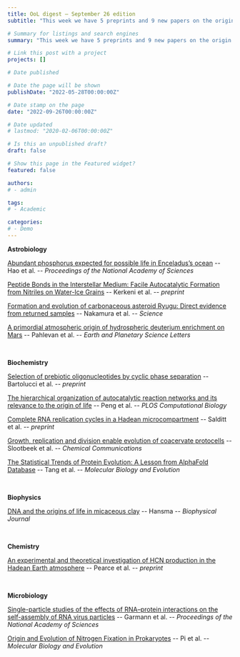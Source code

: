 ```yaml
---
title: OoL digest — September 26 edition
subtitle: "This week we have 5 preprints and 9 new papers on the origin of life. Enjoy!"

# Summary for listings and search engines
summary: "This week we have 5 preprints and 9 new papers on the origin of life. Enjoy!"

# Link this post with a project
projects: []

# Date published

# Date the page will be shown
publishDate: "2022-05-28T00:00:00Z"

# Date stamp on the page
date: "2022-09-26T00:00:00Z"

# Date updated
# lastmod: "2020-02-06T00:00:00Z"

# Is this an unpublished draft?
draft: false

# Show this page in the Featured widget?
featured: false

authors:
# - admin

tags:
# - Academic

categories:
# - Demo
---
```


**Astrobiology**

[Abundant phosphorus expected for possible life in Enceladus’s ocean](https://doi.org/10.1073/pnas.2201388119) -- Hao et al. -- *Proceedings of the National Academy of Sciences*

[Peptide Bonds in the Interstellar Medium: Facile Autocatalytic Formation from Nitriles on Water-Ice Grains](https://doi.org/10.48550/arXiv.2209.10929) -- Kerkeni et al. -- *preprint*

[Formation and evolution of carbonaceous asteroid Ryugu: Direct evidence from returned samples](https://doi.org/10.1126/science.abn8671) -- Nakamura et al. -- *Science*

[A primordial atmospheric origin of hydrospheric deuterium enrichment on Mars](https://doi.org/10.1016/j.epsl.2022.117772) -- Pahlevan et al. -- *Earth and Planetary Science Letters*

<br>

**Biochemistry**

[Selection of prebiotic oligonucleotides by cyclic phase separation](https://doi.org/10.48550/arXiv.2209.10672) -- Bartolucci et al. -- *preprint*

[The hierarchical organization of autocatalytic reaction networks and its relevance to the origin of life](https://doi.org/10.1371/journal.pcbi.1010498) -- Peng et al. -- *PLOS Computational Biology*

[Complete RNA replication cycles in a Hadean microcompartment](https://doi.org/10.21203/rs.3.rs-1989787/v1) -- Salditt et al. -- *preprint*

[Growth, replication and division enable evolution of coacervate protocells](https://doi.org/10.1039/D2CC03541C) -- Slootbeek et al. -- *Chemical Communications*

[The Statistical Trends of Protein Evolution: A Lesson from AlphaFold Database](https://doi.org/10.1093/molbev/msac197) -- Tang et al. -- *Molecular Biology and Evolution*

<br>

**Biophysics**

[DNA and the origins of life in micaceous clay](https://doi.org/10.1016/j.bpj.2022.08.032) -- Hansma -- *Biophysical Journal*

<br>

**Chemistry**

[An experimental and theoretical investigation of HCN production in the Hadean Earth atmosphere](https://doi.org/10.48550/arXiv.2209.09257) -- Pearce et al. -- *preprint*

<br>

**Microbiology**

[Single-particle studies of the effects of RNA–protein interactions on the self-assembly of RNA virus particles](https://doi.org/10.1073/pnas.2206292119) -- Garmann et al. -- *Proceedings of the National Academy of Sciences*

[Origin and Evolution of Nitrogen Fixation in Prokaryotes](https://doi.org/10.1093/molbev/msac181) -- Pi et al. -- *Molecular Biology and Evolution*

